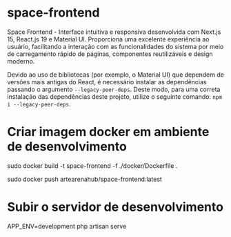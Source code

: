 # space-frontend
Space Frontend - Interface intuitiva e responsiva desenvolvida com Next.js 15, React.js 19 e Material UI. Proporciona uma excelente experiência ao usuário, facilitando a interação com as funcionalidades do sistema por meio de carregamento rápido de páginas, componentes reutilizáveis e design moderno.


Devido ao uso de bibliotecas (por exemplo, o Material UI) que dependem de versões mais antigas do React, é necessário instalar as dependências passando o argumento `--legacy-peer-deps`. Deste modo, para uma correta instalação das dependências deste projeto, utilize o seguinte comando: `npm i --legacy-peer-deps`.

# Criar imagem docker em ambiente de desenvolvimento

sudo docker build -t space-frontend -f ./docker/Dockerfile . 

sudo docker push artearenahub/space-frontend:latest

# Subir o servidor de desenvolvimento

APP_ENV=development php artisan serve


